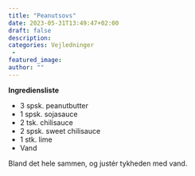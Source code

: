 ```yaml
---
title: "Peanutsovs"
date: 2023-05-31T13:49:47+02:00
draft: false
description:
categories: Vejledninger
 -
featured_image:
author: ""
---
```


**Ingrediensliste**

- 3 spsk. peanutbutter
- 1 spsk. sojasauce
- 2 tsk. chilisauce
- 2 spsk. sweet chilisauce
- 1 stk. lime
- Vand

Bland det hele sammen, og justér tykheden med vand.